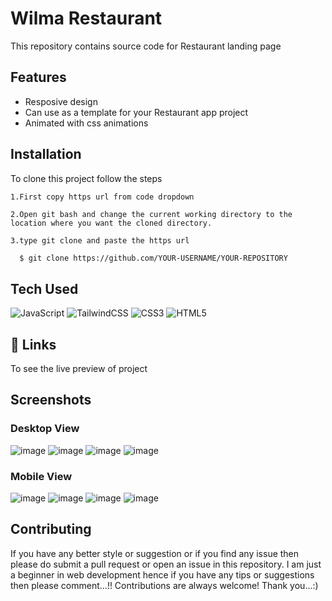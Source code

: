 
# Wilma Restaurant

This repository contains source code for Restaurant landing page
## Features

- Resposive design
- Can use as a template for your Restaurant app project 
- Animated with css animations


## Installation

To clone this project follow the steps

    1.First copy https url from code dropdown

    2.Open git bash and change the current working directory to the location where you want the cloned directory.

    3.type git clone and paste the https url 
```bash
  $ git clone https://github.com/YOUR-USERNAME/YOUR-REPOSITORY
```


## Tech Used

![JavaScript](https://img.shields.io/badge/javascript-%23323330.svg?style=for-the-badge&logo=javascript&logoColor=%23F7DF1E)
![TailwindCSS](https://img.shields.io/badge/tailwindcss-%2338B2AC.svg?style=for-the-badge&logo=tailwind-css&logoColor=white)
![CSS3](https://img.shields.io/badge/css3-%231572B6.svg?style=for-the-badge&logo=css3&logoColor=white)
![HTML5](https://img.shields.io/badge/html5-%23E34F26.svg?style=for-the-badge&logo=html5&logoColor=white)


## 🔗 Links

To see the live preview of project

## Screenshots

### Desktop View
![image](https://github.com/Albert-2/Restaurant-UI/assets/90373859/309542b3-7d7a-4bd1-8c98-71f75e84099f)
![image](https://github.com/Albert-2/Restaurant-UI/assets/90373859/333930bc-1b1b-44ab-ba83-e3ccd3fa95b6)
![image](https://github.com/Albert-2/Restaurant-UI/assets/90373859/3f4b5a84-ddfe-46ba-b9ca-20495860090d)
![image](https://github.com/Albert-2/Restaurant-UI/assets/90373859/e1413355-0402-436f-94f5-05481c2f19e2)

### Mobile View
![image](https://github.com/Albert-2/Restaurant-UI/assets/90373859/859cb1ff-b1d8-4bb3-9dc0-599f01985624)
![image](https://github.com/Albert-2/Restaurant-UI/assets/90373859/f48625bd-fc48-4151-83f8-73ef8e9b949d)
![image](https://github.com/Albert-2/Restaurant-UI/assets/90373859/e2102efe-d279-4ed0-980c-f5d6e0abddcc)
![image](https://github.com/Albert-2/Restaurant-UI/assets/90373859/64805f61-d6e3-4337-8abe-4575b9c260a7)



## Contributing

If you have any better style or suggestion or if you find any issue then please do submit a pull request or open an issue in this repository.
I am just a beginner in web development hence if you have any tips or suggestions then please comment...!!
Contributions are always welcome!
Thank you...:)

